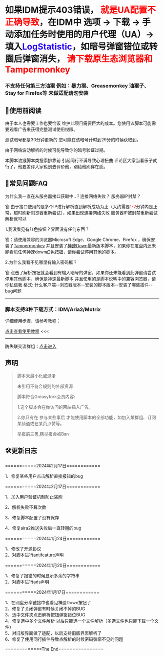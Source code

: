 <h1>如果IDM提示403错误，<span style="color:red"> 就是UA配置不正确导致</span>，在IDM中 选项 -> 下载 -> 手动添加任务时使用的用户代理（UA）-> 填入<span style="color:#2800fc">LogStatistic</span>，如暗号弹窗错位或转圈后弹窗消失，<span style="color:red"> 请下载原生态浏览器和Tampermonkey </span></h1>
<h3>不支持任何第三方油猴 例如：暴力猴、Greasemonkey 油猴子、Stay for Firefox等 未做适配请勿安装

<h2>📌使用前阅读</h2>

<p>由于本人也需要工作也要恰饭 维护此项目需要巨大的成本。您使用该脚本可能需要观看广告来获得完整测试使用权限。</p>

<p>测试暗号都是30分钟更新的 您可能在该暗号计时到29分的时候获取到。</p>

<p>由于网络波动解析的时候可能导致你的暗号验证过期。</p>

<p >本脚本油猴脚本类搜索排靠前 引起同行不满导致心理扭曲 评论区大家当看乐子就行了。他要差评大家也别去评价他，别给他刷存在感。</p>

<h2>📖常见问题FAQ</h2>

<p>为什么我一直在从服务器接口获取中..？连接网络失败？ 服务器IP封禁？</p>
<p>答:由于接口使用的是多个IP进行解析直到解析成功为止（大约需要<span style="color:red">1-2</span>分钟内是正常，超时刷新浏览器重新尝试），如果出现连接网络失败 服务器IP被封禁重新尝试解析就可以</p>

<p>1.我没看见有红色按钮？界面没有任何东西？ </p>

<p>答：请使用兼容的浏览器Microsoft Edge、Google Chrome、Firefox ，确保安装了<a href="https://chrome.google.com/webstore/detail/tampermonkey/dhdgffkkebhmkfjojejmpbldmpobfkfo">Tampermonkey</a> 并且安装了<a href="https://greasyfork.org/zh-CN/scripts/480255-神速down">神速Down</a>最新版本脚本，如果你在度盘内还未能看见任何神速down红色按钮，请你尝试停用其他的脚本。</p>

<p>2.为什么我看不见哪里有输入密码框？</p>
<p>答:点击了解析按钮就会看到有输入暗号的弹窗，如果你还未能看到此弹窗请尝试停用其他脚本，确保是神速最新脚本 并且使用的是脚本说明中的兼容浏览器，请你私信我 
格式: 什么客户端--浏览器版本--安装的脚本版本--安装了哪些插件--bug问题</p>

<hr>

<h3>脚本支持3种下载方式：IDM/Aria2/Motrix</h3>

详细使用步骤，请参考教程： 

<a href="http://sswpdd.xyz/doc/doc.html" rel="nofollow">点击查看使用教程</a> &lt;&lt;&lt;<br></p>

<hr>

<p>防失联交流群组：<a href="https://t.me/ssdown" rel="nofollow">点击进入</a></p>

<h2>声明</h2>
<blockquote>
<p>脚本未最小化或混淆</p>

<p>未引用不符合规则的外部资源</p>

<p>脚本符合Greasyfork会员内容:</p>

<p>1.这个脚本会在你访问的网站插入广告。</p>

<p>2.你只有在 参与某些事后 才能使用脚本的全部功能，如加入某群组、订阅某频道或在某页点赞等。</p>

<p>举报前三思,瞎举报会被Ban</p>
</blockquote>

<h2>🛠️更新日志</h2>
===========2024年2月17日============

1、修复某些用户点击解析直接报错的bug

===========2024年2月17日============

1、加入用户验证机制防止盗刷

2、解析失败不算次数

3、修复脚本配置了没有保存

4、修复aira2推送失败后一直转圈的bug


===========2024年1月24日============

1、修改了开源协议<br>
2、对脚本进行antifeature声明


===========2024年1月20日============

1、修复了报错的时候显示多余的字符串<br>
2、对脚本进行ads声明


===========2024年1月17日============

1、在网盘分享链接中也看见神速Down按钮了<br>
2、修复了关闭弹窗有时候关闭不掉的BUG<br>
3、选中文件夹点击解析按钮弹窗错位BUG<br>
4、修复选中多个文件解析 以后只能选一个文件解析（多选文件也只能下载一个文件）<br>
5、对旧版界面做了适配，以后支持旧版界面解析了<br>
6、修复了使用同行插件导致点解析的时候密码弹窗不见的问题<br>

=============The End================
